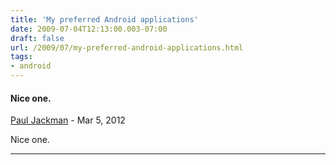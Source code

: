 ```yaml
---
title: 'My preferred Android applications'
date: 2009-07-04T12:13:00.003-07:00
draft: false
url: /2009/07/my-preferred-android-applications.html
tags: 
- android
---
```


#### Nice one.
[Paul Jackman](http://www.websitetrade.com/ "noreply@blogger.com") - <time datetime="2012-03-16T02:38:48.919-07:00">Mar 5, 2012</time>

Nice one.
<hr />
